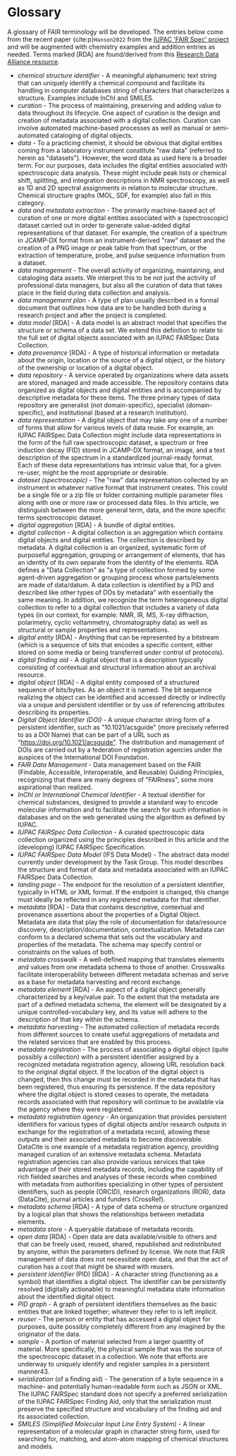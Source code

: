 # Glossary

A glossary of FAIR terminology will be developed.  The entries below come from the recent paper {cite:p}`Hanson2022`
from the [IUPAC 'FAIR Spec' project](https://iupac.org/project/2019-031-1-024/) and will be augmented with chemistry
examples and addition entries as needed.  Terms marked [RDA] are found/derived from this 
[Research Data Alliance resource](https://smw-rda.esc.rzg.mpg.de/dft-3.0.html).

- _chemical structure identifier_ -
  A meaningful alphanumeric text string that can uniquely identify a chemical compound and facilitate its handling in 
  computer databases string of characters that characterizes a structure. Examples include InChI and SMILES.
- _curation_ - 
  The process of maintaining, preserving and adding value to data throughout its lifecycle. One aspect of curation 
  is the design and creation of metadata associated with a digital collection. Curation can involve automated 
  machine-based processes as well as manual or semi-automated cataloging of digital objects.
- _data_ - 
  To a practicing chemist, it should be obvious that digital entities coming from a laboratory instrument constitute 
  "raw data" (referred to herein as "datasets"). However, the word data as used here is a broader term. For our 
  purposes, data includes the digital entities associated with spectroscopic data analysis. These might include peak 
  lists or chemical shift, splitting, and integration descriptions in NMR spectroscopy, as well as 1D and 2D spectral 
  assignments in relation to molecular structure. Chemical structure graphs (MOL, SDF, for example) also fall in this category.
- _data and metadata extraction_ - 
  The primarily machine-based act of curation of one or more digital entities associated with a (spectroscopic) dataset 
  carried out in order to generate value-added digital representations of that dataset.  For example, the creation of a 
  spectrum in JCAMP-DX format from an instrument-derived "raw" dataset and the creation of a PNG image or peak table 
  from that spectrum, or the extraction of temperature, probe, and pulse sequence information from a dataset.
- _data management_ - 
  The overall activity of organizing, maintaining, and cataloging data assets. We interpret this to be not just the 
  activity of professional data managers, but also all the curation of data that takes place in the field during 
  data collection and analysis.
- _data management plan_ - 
  A type of plan usually described in a formal document that outlines how data are to be handled both during a 
  research project and after the project is completed.
- _data model_ [RDA] - 
  A data model is an abstract model that specifies the structure or schema of a data set. We extend this definition 
  to relate to the full set of digital objects associated with an IUPAC FAIRSpec Data Collection.
- _data provenance_ [RDA] - 
  A type of historical information or metadata about the origin, location or the source of a digital object, or the 
  history of the ownership or location of a digital object.
- _data repository_ - 
  A service operated by organizations where data assets are stored, managed and made accessible. The repository 
  contains data organized as digital objects and digital entities and is accompanied by descriptive metadata for 
  these items. The three primary types of data repository are generalist (not domain-specific), specialist 
  (domain-specific), and institutional (based at a research institution).
- _data representation_ - 
  A digital object that may take any one of a number of forms that allow for various levels of data reuse. For 
  example, an IUPAC FAIRSpec Data Collection might include data representations in the form of the full raw 
  spectroscopic dataset, a spectrum or free induction decay (FID) stored in JCAMP-DX format, an image, and a
  text description of the spectrum in a standardized journal-ready format. Each of these data representations has 
  intrinsic value that, for a given re-user, might be the most appropriate or desirable.
- _dataset (spectroscopic)_ - 
  The "raw" data representation collected by an instrument in whatever native format that instrument creates. This 
  could be a single file or a zip file or folder containing multiple parameter files along with one or more raw or
  processed data files. In this article, we distinguish between the more general term, data, and the more specific 
  terms spectroscopic dataset.
- _digital aggregation_ [RDA] - 
  A bundle of digital entities.
- _digital collection_ - 
  A digital collection is an aggregation which contains digital objects and digital entities. The collection is 
  described by metadata. A digital collection is an organized, systematic form of purposeful aggregation, grouping
  or arrangement of elements, that has an identity of its own separate from the identity of the elements. RDA defines 
  a "Data Collection" as "a type of collection formed by some agent-driven aggregation or grouping process whose 
  parts/elements are made of data/datum. A data collection is identified by a PID and described like other types of 
  DOs by metadata" with essentially the same meaning. In addition, we recognize the term heterogeneous digital 
  collection to refer to a digital collection that includes a variety of data types (in our context, for example: 
  NMR, IR, MS, X-ray diffraction, polarimetry, cyclic voltammetry, chromatography data) as well as structural or 
  sample properties and representations.
- _digital entity_ [RDA] - 
  Anything that can be represented by a bitstream (which is a sequence of bits that encodes a specific content, 
  either stored on some media or being transferred under control of protocols).
- _digital finding aid_ - 
  A digital object that is a description typically consisting of contextual and structural information about 
  an archival resource.
- _digital object_ [RDA] - 
  A digital entity composed of a structured sequence of bits/bytes. As an object it is named. The bit sequence 
  realizing the object can be identified and accessed directly or indirectly via a unique and persistent identifier 
  or by use of referencing attributes describing its properties.
- _Digital Object Identifier (DOI)_ - 
  A unique character string form of a persistent identifier, such as "10.1021/acsguide" (more precisely referred to as 
  a DOI Name) that can be part of a URL such as “https://doi.org/10.1021/acsguide”. The distribution and management of 
  DOIs are carried out by a federation of registration agencies under the auspices of the International DOI Foundation.
- _FAIR Data Management_ - 
  Data management based on the FAIR (Findable, Accessible, Interoperable, and Reusable) Guiding Principles, recognizing 
  that there are many degrees of "FAIRness", some more aspirational than realized.
- _InChI or International Chemical Identifier_ - 
  A textual identifier for chemical substances, designed to provide a standard way to encode molecular information and to 
  facilitate the search for such information in databases and on the web generated using the algorithm as defined by IUPAC.
- _IUPAC FAIRSpec Data Collection_ - 
  A curated spectroscopic data collection organized using the principles described in this article and the 
  (developing) IUPAC FAIRSpec Specification.
- _IUPAC FAIRSpec Data Model_ (IFS Data Model) - 
  The abstract data model currently under development by the Task Group. This model describes the structure and
  format of data and metadata associated with an IUPAC FAIRSpec Data Collection.
- _landing page_ - 
  The endpoint for the resolution of a persistent identifier, typically in HTML or XML format. If the endpoint is 
  changed, this change must ideally be reflected in any registered metadata for that identifier.
- _metadata_ [RDA] - 
  Data that contains descriptive, contextual and provenance assertions about the properties of a Digital Object. 
  Metadata are data that play the role of documentation for data/resource discovery, description/documentation, 
  contextualization. Metadata can conform to a declared schema that sets out the vocabulary and properties of the 
  metadata. The schema may specify control or constraints on the values of both.
- _metadata crosswalk_ - 
  A well-defined mapping that translates elements and values from one metadata schema to those of another. Crosswalks
  facilitate interoperability between different metadata schemas and serve as a base for metadata harvesting and record exchange.
- _metadata element_ [RDA] - 
  An aspect of a digital object generally characterized by a key/value pair. To the extent that the metadata are part 
  of a defined metadata schema, the element will be designated by a unique controlled-vocabulary key, and its value
  will adhere to the description of that key within the schema.
- _metadata harvesting_ - 
  The automated collection of metadata records from different sources to create useful aggregations of metadata
  and the related services that are enabled by this process.
- _metadata registration_ - 
  The process of associating a digital object (quite possibly a collection) with a persistent identifier assigned by 
  a recognized metadata registration agency, allowing URL resolution back to the original digital object. If the 
  location of the digital object is changed, then this change must be recorded in the metadata that has been registered,
  thus ensuring its persistence. If the data repository where the digital object is stored ceases to operate, the 
  metadata records associated with that repository will continue to be available via the agency where they were registered.
- _metadata registration agency_ - 
  An organization that provides persistent identifiers for various types of digital objects and/or research outputs 
  in exchange for the registration of a metadata record, allowing these outputs and their associated metadata to 
  become discoverable. DataCite is one example of a metadata registration agency, providing managed curation of an
  extensive metadata schema. Metadata registration agencies can also provide various services that take advantage of
  their stored metadata records, including the capability of rich fielded searches and analyses of these records when 
  combined with metadata from authorities specializing in other types of persistent identifiers, such as people (ORCID),
  research organizations (ROR), data (DataCite), journal articles and funders (CrossRef).
- _metadata schema_ [RDA] - 
  A type of data schema or structure organized by a logical plan that shows the relationships between metadata elements. 
- _metadata store_ - 
  A queryable database of metadata records.
- _open data_ [RDA] - 
  Open data are data available/visible to others and that can be freely used, reused, shared, republished and 
  redistributed by anyone, within the parameters defined by license. We note that FAIR management of data does not 
  necessitate open data, and that the act of curation has a cost that might be shared with reusers.
- _persistent identifier_ (PID) [RDA] - 
  A character string (functioning as a symbol) that identifies a digital object. The identifier can be persistently 
  resolved (digitally actionable) to meaningful metadata state information about the identified digital object.
- _PID graph_ - 
  A graph of persistent identifiers themselves as the basic entities that are linked together; whatever they refer
  to is left implicit.
- _reuser_ - 
  The person or entity that has accessed a digital object for purposes, quite possibly completely different from 
  any imagined by the originator of the data.
- _sample_ - 
  A portion of material selected from a larger quantity of material. More specifically, the physical sample that was 
  the source of the spectroscopic dataset in a collection. We note that efforts are underway to uniquely identify 
  and register samples in a persistent manner43.
- _serialization_ (of a finding aid) - 
  The generation of a byte sequence in a machine- and potentially human-readable form such as JSON or XML. The IUPAC 
  FAIRSpec standard does not specify a preferred serialization of the IUPAC FAIRSpec Finding Aid, only that the 
  serialization must preserve the specified structure and vocabulary of the finding aid and its associated collection.
- _SMILES (Simplified Molecular Input Line Entry System)_ - 
  A linear representation of a molecular graph in character string form, used for searching for, matching, and
  atom-atom mapping of chemical structures and models.
